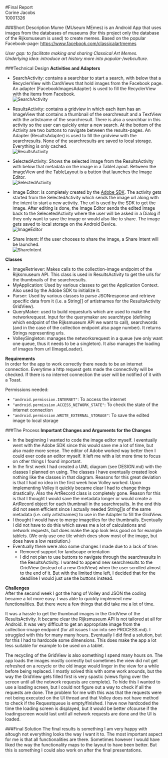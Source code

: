#Final Report  
Corine Jacobs  
10001326

###Short Description
Mume (MUseum MEmes) is an Android App that uses images from the databases of museums (for this project only the database of the Rijksmuseum is used) to create memes. Based on the popular Facebook-page: https://www.facebook.com/classicalartmemes  

*User gap: to facilitate making and sharing Classical Art Memes.*  
*Underlying idea: introduce art history more into popular-/webculture.*  

###Technical Design
**Activities and Adapters**  
- SearchActivity: contains a searchbar to start a search, with below that a RecyclerView with CardViews that hold images from the Facebook page. An adapter (FacebookImagesAdapter) is used to fill the RecyclerView with the items from Facebook.  
![SearchActivity](/doc/searchactivity28jan2016.jpg)  

- ResultsActivity: contains a gridview in which each item has an ImageView that contains a thumbnail of the searchresult and a TextView with the artistname of the searchresult. There is also a searchbar in this activity so the user can quickly enter a new search. At the bottom of the Activity are two buttons to navigate between the results-pages. An Adapter (ResultsAdapter) is used to fill the gridview with the searchresults. None of the searchresults are saved to local storage. Everything is only cached.  
![ResultsActivity](/doc/resultsactivity28jan2016.jpg)  

- SelectedActivity: Shows the selected image from the ResultsActivity with below that metadata on the image in a TableLayout. Between the ImageView and the TableLayout is a button that launches the Image Editor.  
![SelectedActivity](/doc/selectedactivity28jan2016.jpg)  

- Image Editor: Is completely created by the [Adobe SDK](https://creativesdk.adobe.com/). The activity gets started from the SelectedActivity which sends the image url along with the intent to start a new activity. The url is used by the SDK to get the image. After editing is done, the Image Editor sends the edited image back to the SelecetedActivity where the user will be asked in a Dialog if they only want to save the image or would also like to share. The image gets saved to local storage on the Android Device.  
![ImageEditor](/doc/imageeditor28jan2016.jpg)  

- Share Intent: If the user chooses to share the image, a Share Intent will be launched.  
![ShareIntent](/doc/shareintent28jan2016.jpg)  

**Classes**  
- ImageRetriever: Makes calls to the collection-image endpoint of the Rijksmuseum API. This class is used in ResultsActivity to get the urls for the thumbnails of the searchresults.
- MyApplication: Used by various classes to get the Application Context. Also used by the Adobe SDK to initialize it.
- Parser: Used by various classes to parse JSONresponse and retrieve specific data from it (i.e. a String[] of artistnames for the ResultsActivity GridView).
- QueryMaker: used to build requesturls which are used to make the networkrequest. Input for the querymaker are searchtype (defining which endpoint of the Rijksmuseum API we want to call), searchwords (and in the case of the collection endpoint also page number). It returns Strings representing urls.
- VolleySingleton: manages the networksrequest in a queue (we only want one queue, thus it needs to be a singleton). It also manages the loading of images from url (ImageLoader).

**Requirements**  
In order for the app to work correctly there needs to be an internet connection. Everytime a http request gets made the connectivity will be checked. If there is no internet connection the user will be notified of it with a Toast.  

Permissions needed:
- `"android.permission.INTERNET"`: To access the internet
- `"android.permission.ACCESS_NETWORK_STATE"`: To check the state of the internet connection
- `"android.permission.WRITE_EXTERNAL_STORAGE"`: To save the edited image to local storage


###The Process
**Important Changes and Arguments for the Changes**  
- In the beginning I wanted to code the image editor myself. I eventually went with the Adobe SDK since this would save me a lot of time, but also made more sense. The editor of Adobe worked way better then I could ever code an editor myself. It left me with a lot more time to focus on other things I found important.
- In the first week I had created a UML diagram (see DESIGN.md) with the classes I planned on using. The classes I have eventually created look nothing like the classes in that diagram. Reasons for this great deviation is that I had no idea in the first week how Volley worked. Upon implementing Volley it quickly became clear I had to change things drastically. Also the ArtRecord class is completely gone. Reason for this is that I thought I would save the metadata longer or would create a ArtRecord object for each thumbnail in the searchresults. In the end this did not seem efficient since I actually needed String[]s of the same metadata (i.e. only artistnames) to use in the Adapter to fill the GridView.
- I thought I would have to merge imagetiles for the thumbnails. Eventually I did not have to do this which saves me a lot of calculations and network requests, but does make the app look less good on for example tablets. (We only use one tile which does show most of the image, but does have a low resolution.)
- Eventually there were also some changes I made due to a lack of time:
	- Removed support for landscape orientation
	- I did not plan to use buttons to navigate through the searchresults in the ResultsActivity. I wanted to append new 	searchresults to the GridView (instead of a new GridView) when the user scrolled almost to the end of it. But with the limited time left, I decided that for the deadline I would just use the buttons instead.

**Challenges**  
After the second week I got the hang of Volley and JSON the coding became a lot more easy. I was able to quickly implement new functionalities. But there were a few things that did take me a lot of time.

It was a hassle to get the thumbnail images in the GridView of the ResultsActivity. It became clear the Rijksmuseum API is not tailored at all for Android. It was very difficult to get an appropriate image from the collection-image endpoint (for all issues I ran into see PROCESS.md). I struggled with this for many many hours. Eventually I did find a solution, but for this I had to hardcode some dimensions. This does make the app a lot less suitable for example to be used on a tablet. 

The recycling of the GridView is also something I spend many hours on. The app loads the images mostly correctly but sometimes the view did not get refreshed on a recycle or the old image would linger in the view for a while before being replaced. I mostly solved this with some work arounds, but the way the GridView gets filled first is very spastic (views flying over the screen until all the network requests are complete). To hide this I wanted to use a loading screen, but I could not figure out a way to check if all the requests are done. The problem for me with this was that the requests were not being executed on the UI thread and that Volley does not have method to check if the Requestqueue is empty/finished. I have now hardcoded the time the loading screen is displayed, but it would be better ofcourse if the loadingscreen would last until all network requests are done and the UI is loaded.

###Final Solution
The final results is something I am very happy with altough not everything looks the way I want it to. The most important aspect for me is that all functionalities are there. Sometimes however I would have liked the way the functionality maps to the layout to have been better. But this is something I could also work on after the final presentations.  



